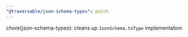 ```yaml
---
"@traversable/json-schema-types": patch
---
```


chore(json-schema-types): cleans up `JsonSchema.toType` implementation
